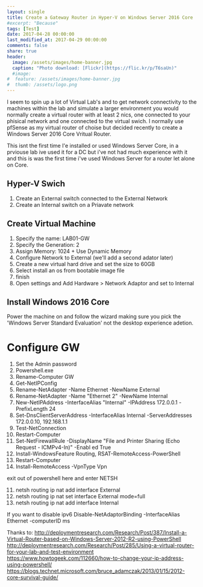 ```yaml
---
layout: single
title: Create a Gateway Router in Hyper-V on Windows Server 2016 Core
#excerpt: "Because"
tags: [Test]
date: 2017-04-28 00:00:00
last_modified_at: 2017-04-29 00:00:00
comments: false
share: true
header:
  image: /assets/images/home-banner.jpg
  caption: "Photo download: [Flickr](https://flic.kr/p/T6saUn)"
  #image:
#  feature: /assets/images/home-banner.jpg
#  thumb: /assets/logo.png
---
```

I seem to spin up a lot of Virtual Lab's and to get network connectivity to the machines within the lab and simulate a larger environment you would normally create a virtual router with at least 2 nics, one connected to your phisical network and one connected to the virtual swich. I normally use pfSense as my virtual router of choise but decided recently to create a Windows Server 2016 Core Vritual Router.

This isnt the first time I'e installed or used Windows Server Core, in a prviouse lab ive used it for a DC but i've not had much experience with it and this is was the first time i've used Windows Server for a router let alone on Core.

## Hyper-V Swich
1. Create an External switch connected to the External Network 
2. Create an Internal switch on a Priavate network

## Create Virtual Machine
1. Specify the name: LAB01-GW
2. Specify the Generation: 2
3. Assign Memory: 1024 + Use Dynamic Memory
4. Configure Network to External (we'll add a second adator later)
5. Create a new virtual hard drive and set the size to 60GB
6. Select install an os from bootable image file
7. finish
8. Open settings and Add Hardware > Network Adaptor and set to Internal

## Install Windows 2016 Core
Power the machine on and follow the wizard making sure you pick the 'Windows Server Standard Evaluation' not the desktop experience adetion.

# Configure GW
1. Set the Admin password
2. Powershell.exe
1. Rename-Computer GW
2. Get-NetIPConfig
4. Rename-NetAdapter -Name Ethernet -NewName External
5. Rename-NetAdapter -Name "Ethernet 2" -NewName Internal
6. New-NetIPAddress -InterfaceAlias "Internal" -IPAddress 172.0.0.1 -PrefixLength 24
7. Set-DnsClientServerAddress -InterfaceAlias Internal -ServerAddresses 172.0.0.10, 192.168.1.1
8. Test-NetConnection
9. Restart-Computer
10. Set-NetFirewallRule -DisplayName "File and Printer Sharing (Echo Request - ICMPv4-In)" -Enabl
ed True
8. Install-WindowsFeature Routing, RSAT-RemoteAccess-PowerShell
9. Restart-Computer
10. Install-RemoteAccess -VpnType Vpn

exit out of powershell here and enter NETSH

11. netsh routing ip nat add interface External
12. netsh routing ip nat set interface External mode=full
13. netsh routing ip nat add interface Internal

If you want to disable ipv6
Disable-NetAdaptorBinding -InterfaceAlias Ethernet -computerID ms


Thanks to:
http://deploymentresearch.com/Research/Post/387/Install-a-Virtual-Router-based-on-Windows-Server-2012-R2-using-PowerShell
http://deploymentresearch.com/Research/Post/285/Using-a-virtual-router-for-your-lab-and-test-environment
https://www.howtogeek.com/112660/how-to-change-your-ip-address-using-powershell/
https://blogs.technet.microsoft.com/bruce_adamczak/2013/01/15/2012-core-survival-guide/
